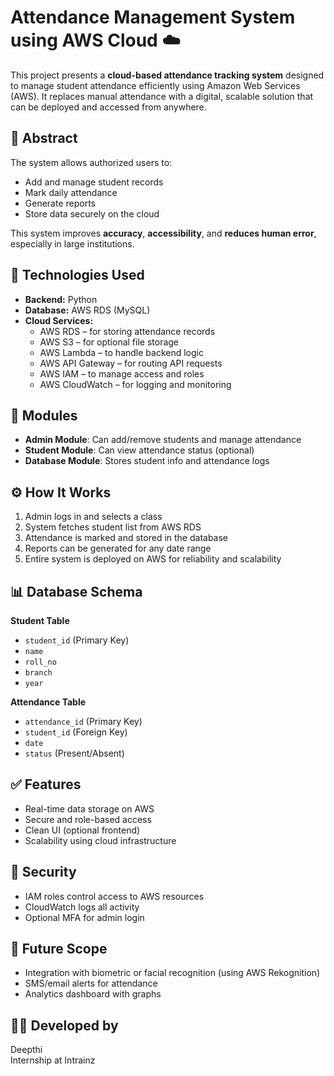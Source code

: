 # Attendance Management System using AWS Cloud ☁️

This project presents a **cloud-based attendance tracking system** designed to manage student attendance efficiently using Amazon Web Services (AWS). It replaces manual attendance with a digital, scalable solution that can be deployed and accessed from anywhere.

## 🧩 Abstract

The system allows authorized users to:
- Add and manage student records
- Mark daily attendance
- Generate reports
- Store data securely on the cloud

This system improves **accuracy**, **accessibility**, and **reduces human error**, especially in large institutions.

## 🔧 Technologies Used

- **Backend:** Python
- **Database:** AWS RDS (MySQL)
- **Cloud Services:**
  - AWS RDS – for storing attendance records
  - AWS S3 – for optional file storage
  - AWS Lambda – to handle backend logic
  - AWS API Gateway – for routing API requests
  - AWS IAM – to manage access and roles
  - AWS CloudWatch – for logging and monitoring

## 📁 Modules

- **Admin Module**: Can add/remove students and manage attendance
- **Student Module**: Can view attendance status (optional)
- **Database Module**: Stores student info and attendance logs

## ⚙️ How It Works

1. Admin logs in and selects a class
2. System fetches student list from AWS RDS
3. Attendance is marked and stored in the database
4. Reports can be generated for any date range
5. Entire system is deployed on AWS for reliability and scalability

## 📊 Database Schema

**Student Table**
- `student_id` (Primary Key)
- `name`
- `roll_no`
- `branch`
- `year`

**Attendance Table**
- `attendance_id` (Primary Key)
- `student_id` (Foreign Key)
- `date`
- `status` (Present/Absent)

## ✅ Features

- Real-time data storage on AWS
- Secure and role-based access
- Clean UI (optional frontend)
- Scalability using cloud infrastructure

## 🔐 Security

- IAM roles control access to AWS resources
- CloudWatch logs all activity
- Optional MFA for admin login

## 🚀 Future Scope

- Integration with biometric or facial recognition (using AWS Rekognition)
- SMS/email alerts for attendance
- Analytics dashboard with graphs

## 👨‍💻 Developed by

Deepthi  
Internship at Intrainz 
